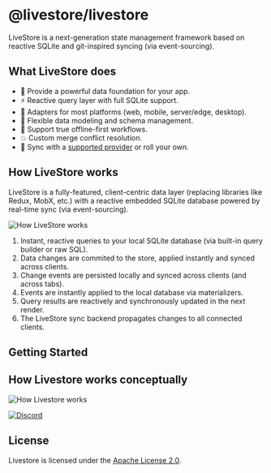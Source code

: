 # @livestore/livestore

LiveStore is a next-generation state management framework based on reactive SQLite and git-inspired syncing (via event-sourcing).

## What LiveStore does

- 🏰 Provide a powerful data foundation for your app.
- ⚡ Reactive query layer with full SQLite support.
- 🔌 Adapters for most platforms (web, mobile, server/edge, desktop).
- 📐 Flexible data modeling and schema management.
- 📵 Support true offline-first workflows.
- 💥 Custom merge conflict resolution.
- 🔄 Sync with a [supported provider](https://docs.livestore.dev/reference/syncing/sync-provider/cloudflare/) or roll your own.

## How LiveStore works

LiveStore is a fully-featured, client-centric data layer (replacing libraries like Redux, MobX, etc.) with a reactive embedded SQLite database powered by real-time sync (via event-sourcing).

![How LiveStore works](https://share.cleanshot.com/j1h8Z1P5)

1. Instant, reactive queries to your local SQLite database (via built-in query builder or raw SQL).
2. Data changes are commited to the store, applied instantly and synced across clients.
3. Change events are persisted locally and synced across clients (and across tabs).
4. Events are instantly applied to the local database via materializers.
5. Query results are reactively and synchronously updated in the next render.
6. The LiveStore sync backend propagates changes to all connected clients.

## Getting Started

## How Livestore works conceptually

![How Livestore works](https://share.cleanshot.com/j1h8Z1P5)

[![Discord](https://img.shields.io/badge/Discord-%235865F2.svg?style=for-the-badge&logo=discord&logoColor=white)](https://discord.gg/RbMcjUAPd7)

## License

Livestore is licensed under the [Apache License 2.0](https://www.apache.org/licenses/LICENSE-2.0).
